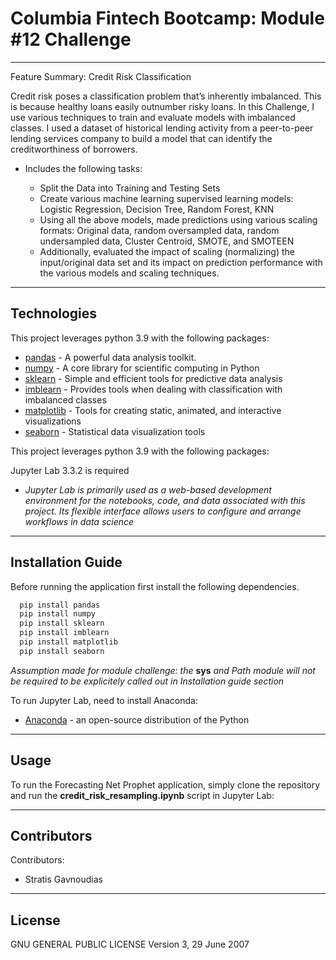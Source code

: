 # Columbia Fintech Bootcamp: Module #12 Challenge

---

Feature Summary: Credit Risk Classification

Credit risk poses a classification problem that’s inherently imbalanced. This is because healthy loans easily outnumber risky loans. In this Challenge, I use various techniques to train and evaluate models with imbalanced classes. I used a dataset of historical lending activity from a peer-to-peer lending services company to build a model that can identify the creditworthiness of borrowers.

- Includes the following tasks:

    * Split the Data into Training and Testing Sets
    * Create various machine learning supervised learning models:  Logistic Regression, Decision Tree, Random Forest, KNN
    * Using all the above models, made predictions using various scaling formats: Original data, random oversampled data, random undersampled data, Cluster Centroid, SMOTE, and SMOTEEN
    * Additionally, evaluated the impact of scaling (normalizing) the input/original data set and its impact on prediction performance with the various models and scaling techniques.

---

## Technologies

This project leverages python 3.9 with the following packages:
* [pandas](https://github.com/pandas-dev/pandas) - A powerful data analysis toolkit.
* [numpy](https://numpy.org/) - A core library for scientific computing in Python
* [sklearn](https://scikit-learn.org/) - Simple and efficient tools for predictive data analysis
* [imblearn](https://imbalanced-learn.org/) - Provides tools when dealing with classification with imbalanced classes
* [matplotlib](https://matplotlib.org/) - Tools for creating static, animated, and interactive visualizations
* [seaborn](https://seaborn.pydata.org/) - Statistical data visualization tools

This project leverages python 3.9 with the following packages:

Jupyter Lab 3.3.2 is required

- *Jupyter Lab is primarily used as a web-based development environment for the notebooks, code, and data associated with this project.  Its flexible interface allows users to configure and arrange workflows in data science*

---

## Installation Guide

Before running the application first install the following dependencies.

```python
  pip install pandas
  pip install numpy
  pip install sklearn
  pip install imblearn
  pip install matplotlib
  pip install seaborn

```
*Assumption made for module challenge: the* **sys** *and Path module will not be required to be explicitely called out in Installation guide section*

To run Jupyter Lab, need to install Anaconda:
* [Anaconda](https://docs.anaconda.com/anaconda/install/) - an open-source distribution of the Python
---

## Usage

To run the Forecasting Net Prophet application, simply clone the repository and run the **credit_risk_resampling.ipynb** script in Jupyter Lab:

---


## Contributors

Contributors:
- Stratis Gavnoudias
---

## License

GNU GENERAL PUBLIC LICENSE Version 3, 29 June 2007
